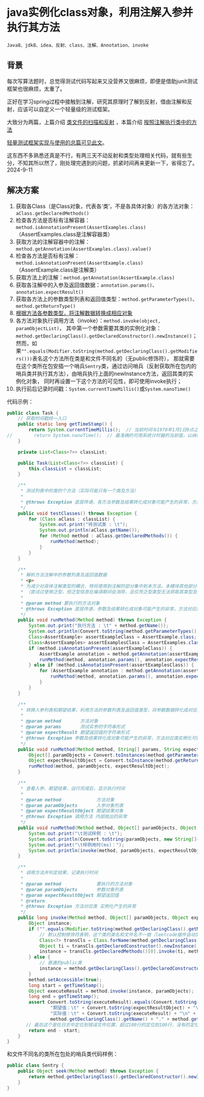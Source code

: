 # java实例化class对象，利用注解入参并执行其方法

    Java8、jdk8、idea、反射、class、注解、Annotation、invoke

## 背景

每次写算法题时，总觉得测试代码写起来又没营养又很麻烦，即便是借助junit测试框架也很麻烦，太重了。

正好在学习spring过程中接触到注解，研究其原理时了解到反射，借由注解和反射，应该可以自定义一个轻量级的测试框架。

大致分为两篇，上篇介绍 [类文件的扫描和反射](./java扫描指定包下所有类.MD)
，本篇介绍 [按照注解执行类中的方法](./java实例化class对象，利用注解入参并执行其方法.MD)

[轻量测试框架实现与使用的总篇可见此文](../框架开发/Java轻量级测试框架的实现与使用.MD)。

这东西不多熟悉还真是不行，有两三天不动反射和类型处理相关代码，就有些生分，不知其所以然了，刚处理完遇到的问题，抓紧时间再来更新一下，省得忘了。2024-9-11

## 解决方案

1. 获取各Class（是Class对象，代表各‘类’，不是各具体对象）的各方法对象：`aClass.getDeclaredMethods()`
2. 检查各方法是否标有注解容器：`method.isAnnotationPresent(AssertExamples.class)`（AssertExamples.class是注解容器类）
3. 获取方法的注解容器中的注解：`method.getAnnotation(AssertExamples.class).value()`
4. 检查各方法是否标有注解：`method.isAnnotationPresent(AssertExample.class)`（AssertExample.class是注解类）
5. 获取方法上的注解：`method.getAnnotation(AssertExample.class)`
6. 获取各注解中的入参及返回值数据：`annotation.params()`、`annotation.expectResult()`
7. 获取各方法上的参数类型列表和返回值类型：`method.getParameterTypes()`、`method.getReturnType()`
8. [根据方法各参数类型，将注解数据转换成相应对象](./数据类型自动转换的解决方案.MD)
9. 各方法对象执行调用方法（invoke）：`method.invoke(object, paramObjectList)`，
   其中第一个参数需要其类的实例化对象：`method.getDeclaringClass().getDeclaredConstructor().newInstance()`；
   然而，如果`"".equals(Modifier.toString(method.getDeclaringClass().getModifiers()))`表名这个方法所在类是和文件不同名的（无public修饰符），
   那就需要在这个类所在包安插一个哨兵`Sentry`类，通过访问哨兵（反射获取所在包内的哨兵类并执行其方法），由哨兵执行上面的newInstance方法，返回其类的实例化对象，
   同时再设置一下这个方法的可见性，即可使用invoke执行；
10. 执行前后记录时间戳：`System.currentTimeMillis()`或`System.nanoTime()`

代码示例：

```java 
public class Task {
    // 获取时间戳统一入口
    public static long getTimeStamp() {
        return System.currentTimeMillis();  // 当前时间与1970年1月1日0点之间的毫秒数
//        return System.nanoTime();  // 最准确的可用系统计时器的当前值，以纳秒为单位
    }

    private List<Class<?>> classList;

    public Task(List<Class<?>> classList) {
        this.classList = classList;
    }

    /**
     * 测试列表中的类的个方法（实际可能只有一个类及方法）
     *
     * @throws Exception 底层传递，各方法参数及结果转化成对象可能产生的异常，方法对应类实例化可能产生的异常
     */
    public void testClasses() throws Exception {
        for (Class aClass : classList) {
            System.out.print("待测试类 : \t");
            System.out.println(aClass.getName());
            for (Method method : aClass.getDeclaredMethods()) {
                runMethod(method);
            }
        }
    }

    /**
     * 解析方法注解中的参数列表及返回值数据
     * <p>
     * 为减少对具体注解类型的耦合，特将使用到注解的部分集中到本方法，本模块其他部分不再隐含或使用注解。
     * （尝试过使用泛型，但泛型信息在编译期间会消除，且仅凭泛型类型无法获取其类型及相关参数，又无法实例化泛型类型，作罢）
     *
     * @param method 要执行的方法对象
     * @throws Exception 底层传递，参数及结果转化成对象可能产生的异常，方法对应类实例化可能产生的异常
     */
    public void runMethod(Method method) throws Exception {
        System.out.print("执行方法 : \t" + method.getName());
        System.out.println(Convert.toString(method.getParameterTypes(), new String[]{"(", ")"}));
        Class<AssertExample> assertExampleClass = AssertExample.class;
        Class<AssertExamples> assertExamplesClass = AssertExamples.class;
        if (method.isAnnotationPresent(assertExampleClass)) {
            AssertExample annotation = method.getAnnotation(assertExampleClass);
            runMethod(method, annotation.params(), annotation.expectResult());
        } else if (method.isAnnotationPresent(assertExamplesClass)) {
            for (AssertExample annotation : method.getAnnotation(assertExamplesClass).value()) {
                runMethod(method, annotation.params(), annotation.expectResult());
            }
        }
    }

    /**
     * 转换入参列表和期望结果，利用方法的参数列表及返回值类型，将参数数据转化成对应对象
     *
     * @param method       方法对象
     * @param params       测试实参的字符串形式
     * @param expectResult 期望返回值的字符串形式
     * @throws Exception 参数及结果转化成对象可能产生的异常，方法对应类实例化可能产生的异常
     */
    public void runMethod(Method method, String[] params, String expectResult) throws Exception {
        Object[] paramObjects = Convert.toInstances(method.getParameterTypes(), params);
        Object expectResultObject = Convert.toInstance(method.getReturnType(), expectResult);
        runMethod(method, paramObjects, expectResultObject);
    }

    /**
     * 查看入参、期望结果，运行完成后，显示执行时间
     *
     * @param method             方法对象
     * @param paramObjects       入参对象列表
     * @param expectResultObject 期望结果对象
     * @throws Exception 调用方法 内部抛出的异常
     */
    public void runMethod(Method method, Object[] paramObjects, Object expectResultObject) throws Exception {
        System.out.print("\t测试样例 : \t");
        System.out.println(Convert.toString(paramObjects, new String[]{"", ""}) + " => " + Convert.toString(expectResultObject));
        System.out.print("\t样例用时(ms)：");
        System.out.println(invoke(method, paramObjects, expectResultObject));
    }

    /**
     * 调用方法并判定结果，记录执行时间
     *
     * @param method             要执行的方法对象
     * @param paramObjects       参数对象列表
     * @param expectResultObject 期望返回值
     * @return
     * @throws Exception 方法对应类 实例化产生的异常
     */
    public long invoke(Method method, Object[] paramObjects, Object expectResultObject) throws Exception {
        Object instance;
        if ("".equals(Modifier.toString(method.getDeclaringClass().getModifiers()))) {
            // 默认控制修饰符表明，这个类的类名和文件名不一致（leetcode插件自动加载的文件，否则应该是public）
            Class<?> transCls = Class.forName(method.getDeclaringClass().getPackage().getName() + ".Sentry");
            Object ti = transCls.getDeclaredConstructor().newInstance();
            instance = transCls.getDeclaredMethods()[0].invoke(ti, method);  // 借助同包的哨兵，获取其类实例
        } else {
            // 普通的public类
            instance = method.getDeclaringClass().getDeclaredConstructor().newInstance();
        }
        method.setAccessible(true);
        long start = getTimeStamp();
        Object executeResult = method.invoke(instance, paramObjects);  // 为更准确反映真实运行时间，紧邻执行动作前后记录时间戳，不穿插其他动作
        long end = getTimeStamp();
        assert Convert.toString(executeResult).equals(Convert.toString(expectResultObject)) : "\n" +
                "期望值：\t" + Convert.toString(expectResultObject) + "\n" +
                "实际值：\t" + Convert.toString(executeResult) + "\n" +
                method.getDeclaringClass().getName() + "." + method.getName() + "(" + method.getDeclaringClass().getSimpleName() + ".java:100)";
       // 最后这个是在日志中定位到错误文件位置，超过100行的定位到100行，没有的定位到文件开头
        return end - start;
    }
}
```

和文件不同名的类所在包处的哨兵类代码样例：
```Java
public class Sentry {
    public Object seek(Method method) throws Exception {
        return method.getDeclaringClass().getDeclaredConstructor().newInstance();
    }
}
```
